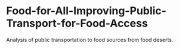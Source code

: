 # Food-for-All-Improving-Public-Transport-for-Food-Access
Analysis of public transportation to food sources from food deserts. 
